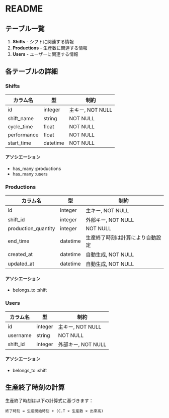 # README

## テーブル一覧
1. **Shifts** - シフトに関連する情報
2. **Productions** - 生産数に関連する情報
3. **Users** - ユーザーに関連する情報


## 各テーブルの詳細

### Shifts
| カラム名       | 型          | 制約           |
| -------------- | ----------- | -------------- |
| id             | integer     | 主キー, NOT NULL |
| shift_name     | string      | NOT NULL       |
| cycle_time     | float       | NOT NULL       |
| performance    | float       | NOT NULL       |
| start_time     | datetime    | NOT NULL       |

#### アソシエーション
- has_many :productions
- has_many :users


### Productions
| カラム名           | 型          | 制約           |
| ------------------ | ----------- | -------------- |
| id                 | integer     | 主キー, NOT NULL |
| shift_id           | integer     | 外部キー, NOT NULL |
| production_quantity| integer     | NOT NULL       |
| end_time           | datetime    | 生産終了時刻は計算により自動設定 |
| created_at         | datetime    | 自動生成, NOT NULL |
| updated_at         | datetime    | 自動生成, NOT NULL |

#### アソシエーション
- belongs_to :shift


### Users
| カラム名       | 型          | 制約           |
| -------------- | ----------- | -------------- |
| id             | integer     | 主キー, NOT NULL |
| username       | string      | NOT NULL       |
| shift_id       | integer     | 外部キー, NOT NULL |

#### アソシエーション
- belongs_to :shift


## 生産終了時刻の計算
生産終了時刻は以下の計算式に基づきます：

`終了時刻 = 生産開始時刻 + (C.T × 生産数 × 出来高)`
